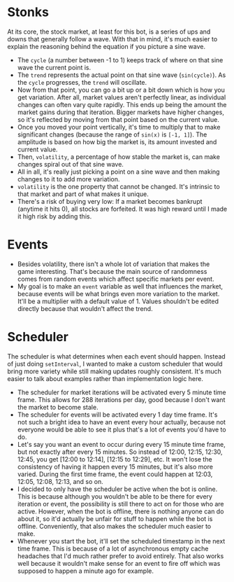 # Stonks
At its core, the stock market, at least for this bot, is a series of ups and downs that generally follow a wave. With that in mind, it's much easier to explain the reasoning behind the equation if you picture a sine wave.
- The `cycle` (a number between -1 to 1) keeps track of where on that sine wave the current point is.
- The `trend` represents the actual point on that sine wave (`sin(cycle)`). As the `cycle` progresses, the `trend` will oscillate.
- Now from that point, you can go a bit up or a bit down which is how you get variation. After all, market values aren't perfectly linear, as individual changes can often vary quite rapidly. This ends up being the amount the market gains during that iteration. Bigger markets have higher changes, so it's reflected by moving from that point based on the current value.
- Once you moved your point vertically, it's time to multiply that to make significant changes (because the range of `sin(x)` is `[-1, 1]`). The amplitude is based on how big the market is, its amount invested and current value.
- Then, `volatility`, a percentage of how stable the market is, can make changes spiral out of that sine wave.
- All in all, it's really just picking a point on a sine wave and then making changes to it to add more variation.
- `volatility` is the one property that cannot be changed. It's intrinsic to that market and part of what makes it unique.
- There's a risk of buying very low: If a market becomes bankrupt (anytime it hits 0), all stocks are forfeited. It was high reward until I made it high risk by adding this.

# Events
- Besides volatility, there isn't a whole lot of variation that makes the game interesting. That's because the main source of randomness comes from random events which affect specific markets per event.
- My goal is to make an `event` variable as well that influences the market, because events will be what brings even more variation to the market. It'll be a multiplier with a default value of 1. Values shouldn't be edited directly because that wouldn't affect the trend.

# Scheduler
The scheduler is what determines when each event should happen. Instead of just doing `setInterval`, I wanted to make a custom scheduler that would bring more variety while still making updates roughly consistent. It's much easier to talk about examples rather than implementation logic here.
- The scheduler for market iterations will be activated every 5 minute time frame. This allows for 288 iterations per day, good because I don't want the market to become stale.
- The scheduler for events will be activated every 1 day time frame. It's not such a bright idea to have an event every hour actually, because not everyone would be able to see it plus that's a lot of events you'd have to do.
- Let's say you want an event to occur during every 15 minute time frame, but not exactly after every 15 minutes. So instead of 12:00, 12:15, 12:30, 12:45, you get [12:00 to 12:14], [12:15 to 12:29], etc. It won't lose the consistency of having it happen every 15 minutes, but it's also more varied. During the first time frame, the event could happen at 12:03, 12:05, 12:08, 12:13, and so on.
- I decided to only have the scheduler be active when the bot is online. This is because although you wouldn't be able to be there for every iteration or event, the possibility is still there to act on for those who are active. However, when the bot is offline, there is nothing anyone can do about it, so it'd actually be unfair for stuff to happen while the bot is offline. Conveniently, that also makes the scheduler much easier to make.
- Whenever you start the bot, it'll set the scheduled timestamp in the next time frame. This is because of a lot of asynchronous empty cache headaches that I'd much rather prefer to avoid entirely. That also works well because it wouldn't make sense for an event to fire off which was supposed to happen a minute ago for example.

